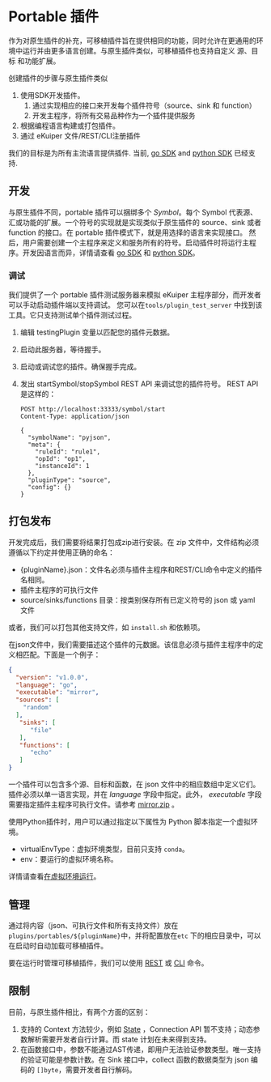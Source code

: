 # Portable 插件

作为对原生插件的补充，可移植插件旨在提供相同的功能，同时允许在更通用的环境中运行并由更多语言创建。与原生插件类似，可移植插件也支持自定义 源、目标 和功能扩展。

创建插件的步骤与原生插件类似

1. 使用SDK开发插件。
   1. 通过实现相应的接口来开发每个插件符号（source、sink 和 function）
   2. 开发主程序，将所有交易品种作为一个插件提供服务
2. 根据编程语言构建或打包插件。
3. 通过 eKuiper 文件/REST/CLI注册插件

我们的目标是为所有主流语言提供插件. 当前, [go SDK](go_sdk.md) and [python SDK](python_sdk.md) 已经支持.

## 开发

与原生插件不同，portable 插件可以捆绑多个 *Symbol*。每个 Symbol 代表源、汇或功能的扩展。一个符号的实现就是实现类似于原生插件的 source、sink 或者 function 的接口。在 portable 插件模式下，就是用选择的语言来实现接口。
然后，用户需要创建一个主程序来定义和服务所有的符号。启动插件时将运行主程序。开发因语言而异，详情请查看 [go SDK](go_sdk.md) 和 [python SDK](python_sdk.md)。

### 调试

我们提供了一个 portable 插件测试服务器来模拟 eKuiper 主程序部分，而开发者可以手动启动插件端以支持调试。
您可以在`tools/plugin_test_server` 中找到该工具。它只支持测试单个插件测试过程。

1. 编辑 testingPlugin 变量以匹配您的插件元数据。
2. 启动此服务器，等待握手。
3. 启动或调试您的插件。确保握手完成。
4. 发出 startSymbol/stopSymbol REST API 来调试您的插件符号。 REST API 是这样的：

   ```shell
   POST http://localhost:33333/symbol/start
   Content-Type: application/json
 
   {
     "symbolName": "pyjson",
     "meta": {
       "ruleId": "rule1",
       "opId": "op1",
       "instanceId": 1
     },
     "pluginType": "source",
     "config": {}
   }
   ```

## 打包发布

开发完成后，我们需要将结果打包成zip进行安装。在 zip 文件中，文件结构必须遵循以下约定并使用正确的命名：

- {pluginName}.json：文件名必须与插件主程序和REST/CLI命令中定义的插件名相同。
- 插件主程序的可执行文件
- source/sinks/functions 目录：按类别保存所有已定义符号的 json 或 yaml 文件

或者，我们可以打包其他支持文件，如 `install.sh` 和依赖项。

在json文件中，我们需要描述这个插件的元数据。该信息必须与插件主程序中的定义相匹配。下面是一个例子：

```json
{
  "version": "v1.0.0",
  "language": "go",
  "executable": "mirror",
  "sources": [
    "random"
  ],
   "sinks": [
      "file"
   ],
   "functions": [
      "echo"
   ]
}
```

一个插件可以包含多个源、目标和函数，在 json 文件中的相应数组中定义它们。插件必须以单一语言实现，并在 *language* 字段中指定。此外，
*executable*
字段需要指定插件主程序可执行文件。请参考 [mirror.zip](https://github.com/lf-edge/ekuiper/blob/master/internal/plugin/testzips/portables/mirror.zip) 。

使用Python插件时，用户可以通过指定以下属性为 Python 脚本指定一个虚拟环境。

- virtualEnvType：虚拟环境类型，目前只支持 `conda`。
- env：要运行的虚拟环境名称。

详情请查看[在虚拟环境运行](./python_sdk.md#虚拟环境)。

## 管理

通过将内容（json、可执行文件和所有支持文件）放在`plugins/portables/${pluginName}`中，并将配置放在`etc`
下的相应目录中，可以在启动时自动加载可移植插件。

要在运行时管理可移植插件，我们可以使用 [REST](../../api/restapi/plugins.md) 或 [CLI](../../api/cli/plugins.md) 命令。

## 限制

目前，与原生插件相比，有两个方面的区别：

1. 支持的 Context 方法较少，例如 [State](../native/overview.md#状态存储) ，Connection API 暂不支持；动态参数解析需要开发者自行计算。而 state 计划在未来得到支持。
2. 在函数接口中，参数不能通过AST传递，即用户无法验证参数类型。唯一支持的验证可能是参数计数。在 Sink 接口中，collect 函数的数据类型为 json 编码的 `[]byte`，需要开发者自行解码。
